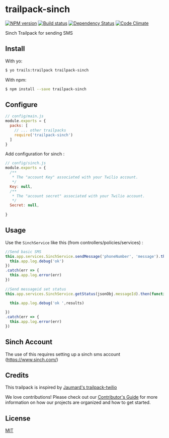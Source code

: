 # trailpack-sinch

[![NPM version][npm-image]][npm-url]
[![Build status][ci-image]][ci-url]
[![Dependency Status][daviddm-image]][daviddm-url]
[![Code Climate][codeclimate-image]][codeclimate-url]

Sinch Trailpack for sending SMS

## Install
With yo: 
```sh
$ yo trails:trailpack trailpack-sinch
```

With npm:
```sh
$ npm install --save trailpack-sinch
```

## Configure

```js
// config/main.js
module.exports = {
  packs: [
    // ... other trailpacks
    require('trailpack-sinch')
  ]
}
```

Add configuration for sinch : 
```js
// config/sinch.js
module.exports = {
  /**
   * The "account Key" associated with your Twilio account.
   */
  Key: null,
  /**
   * The "account secret" associated with your Twilio account.
   */
  Secret: null,
  
}
```

## Usage
Use the `SinchService` like this (from controllers/policies/services) : 
```js
//Send basic SMS
this.app.services.SinchService.sendMessage('phoneNumber', 'message').then(function (results) {
  this.app.log.debug('ok')
})
.catch(err => {
  this.app.log.error(err)
})
       
//Send messageid set status
this.app.services.SinchService.getStatus(jsonObj.messageId).then(function (results) {

  this.app.log.debug('ok ',results)
         
})
.catch(err => {
  this.app.log.error(err)
})

```

## Sinch Account 
The use of this requires setting up a sinch sms account (https://www.sinch.com/)

## Credits
This trailpack is inspired by [Jaumard's trailpack-twilio](https://github.com/jaumard/trailpack-twilio)

We love contributions! Please check out our [Contributor's Guide](https://github.com/trailsjs/trails/blob/master/.github/CONTRIBUTING.md) for more
information on how our projects are organized and how to get started.

## License
[MIT](https://github.com/johntom/trailpack-sinch/blob/master/LICENSE)

[npm-image]: https://img.shields.io/npm/v/trailpack-sinch.svg?style=flat-square
[npm-url]: https://npmjs.org/package/trailpack-sinch
[ci-image]: https://img.shields.io/travis/johntom/trailpack-twilio/master.svg?style=flat-square
[ci-url]: https://travis-ci.org/johntom/trailpack-sinch
[daviddm-image]: http://img.shields.io/david/jaumard/trailpack-twilio.svg?style=flat-square
[daviddm-url]: https://david-dm.org/johntom/trailpack-sinch
[codeclimate-image]: https://img.shields.io/codeclimate/github/jaumard/trailpack-twilio.svg?style=flat-square
[codeclimate-url]: https://codeclimate.com/github/jaumard/trailpack-twilio

